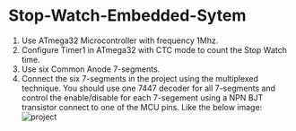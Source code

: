 # Stop-Watch-Embedded-Sytem
1. Use ATmega32 Microcontroller with frequency 1Mhz.
2. Configure Timer1 in ATmega32 with CTC mode to count the Stop Watch time.
3. Use six Common Anode 7-segments.
4. Connect the six 7-segments in the project using the multiplexed technique. You should use one 7447 decoder for all 7-segments and control the enable/disable for each 7-segement using a NPN BJT transistor connect to one of the MCU pins.
Like the below image:
![project](https://github.com/Marcoyacoub01/Stop-Watch-Embedded-Sytem/assets/118049131/dafafcbc-9f92-4f1d-a1b9-1b87d4f2326e)

